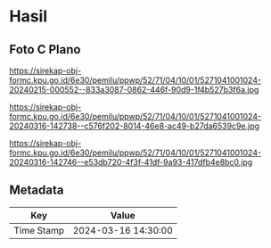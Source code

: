 # Hasil

## Foto C Plano

https://sirekap-obj-formc.kpu.go.id/6e30/pemilu/ppwp/52/71/04/10/01/5271041001024-20240215-000552--833a3087-0862-446f-90d9-1f4b527b3f6a.jpg

https://sirekap-obj-formc.kpu.go.id/6e30/pemilu/ppwp/52/71/04/10/01/5271041001024-20240316-142738--c576f202-8014-46e8-ac49-b27da6539c9e.jpg

https://sirekap-obj-formc.kpu.go.id/6e30/pemilu/ppwp/52/71/04/10/01/5271041001024-20240316-142746--e53db720-4f3f-41df-9a93-417dfb4e8bc0.jpg


## Metadata

| Key        | Value               |
| ---------- | ------------------- |
| Time Stamp | 2024-03-16 14:30:00 |



